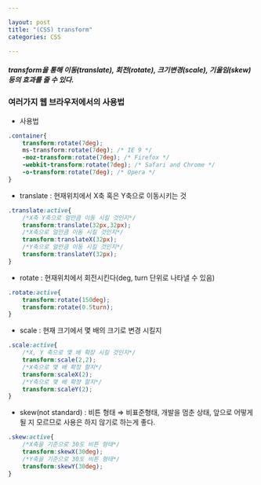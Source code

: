 ```yaml
---

layout: post
title: "(CSS) transform"
categories: CSS

---
```


<h5>transform을 통해 이동(translate), 회전(rotate), 크기변경(scale), 기울임(skew)등의 효과를 줄 수 있다.</h5>

### 여러가지 웹 브라우저에서의 사용법

* 사용법

```css
.container{
    transform:rotate(7deg);
    ms-transform:rotate(7deg); /* IE 9 */
    -moz-transform:rotate(7deg); /* Firefox */
    -webkit-transform:rotate(7deg); /* Safari and Chrome */
    -o-transform:rotate(7deg); /* Opera */
}
```

* translate : 현재위치에서 X축 혹은 Y축으로 이동시키는 것

```css
.translate:active{
	/*X축 Y축으로 얼만큼 이동 시킬 것인지*/
	transform:translate(32px,32px);
	/*X축으로 얼만큼 이동 시킬 것인지*/
	transform:translateX(32px);
	/*Y축으로 얼만큼 이동 시킬 것인지*/
	transform:translateY(32px);
}
```

* rotate : 현재위치에서 회전시킨다(deg, turn 단위로 나타낼 수 있음)

```css
.rotate:active{
	transform:rotate(150deg);
	transform:rotate(0.5turn);
}
```

* scale : 현재 크기에서 몇 배의 크기로 변경 시킬지

```css
.scale:active{
	/*X, Y 축으로 몇 배 확장 시킬 것인지*/
	transform:scale(2,2);
	/*X축으로 몇 배 확장 할지*/
	transform:scaleX(2);
	/*Y축으로 몇 배 확장 할지*/
	transform:scaleY(2);
}
```

* skew(not standard) : 비튼 형태 ⇒ 비표준형태, 개발을 멈춘 상태, 앞으로 어떻게 될 지 모르므로 사용은 하지 않기로 하는게 좋다.

```css
.skew:active{
	/*X축을 기준으로 30도 비튼 형태*/
	transform:skewX(30deg);
	/*Y축을 기준으로 30도 비튼 형태*/
	transform:skewY(30deg);
}
```
<br/><br/>
